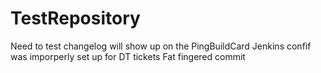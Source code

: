 # TestRepository
Need to test changelog will show up on the PingBuildCard
Jenkins confif was imporperly set up for DT tickets
Fat fingered commit
